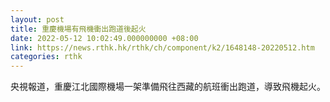 ```yaml
---
layout: post
title: 重慶機場有飛機衝出跑道後起火
date: 2022-05-12 10:02:49.000000000 +08:00
link: https://news.rthk.hk/rthk/ch/component/k2/1648148-20220512.htm
categories: rthk
---
```


央視報道，重慶江北國際機場一架準備飛往西藏的航班衝出跑道，導致飛機起火。

